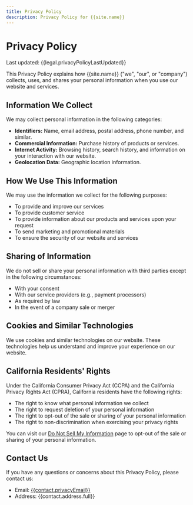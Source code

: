 ```yaml
---
title: Privacy Policy
description: Privacy Policy for {{site.name}}
---
```


# Privacy Policy

Last updated: {{legal.privacyPolicyLastUpdated}}

This Privacy Policy explains how {{site.name}} ("we", "our", or "company") collects, uses, and shares 
your personal information when you use our website and services.

## Information We Collect

We may collect personal information in the following categories:

- **Identifiers:** Name, email address, postal address, phone number, and similar.
- **Commercial Information:** Purchase history of products or services.
- **Internet Activity:** Browsing history, search history, and information on your interaction with our website.
- **Geolocation Data:** Geographic location information.

## How We Use This Information

We may use the information we collect for the following purposes:

- To provide and improve our services
- To provide customer service
- To provide information about our products and services upon your request
- To send marketing and promotional materials
- To ensure the security of our website and services

## Sharing of Information

We do not sell or share your personal information with third parties except in the following circumstances:

- With your consent
- With our service providers (e.g., payment processors)
- As required by law
- In the event of a company sale or merger

## Cookies and Similar Technologies

We use cookies and similar technologies on our website. These technologies help us understand and improve 
your experience on our website.

## California Residents' Rights

Under the California Consumer Privacy Act (CCPA) and the California Privacy Rights Act (CPRA), 
California residents have the following rights:

- The right to know what personal information we collect
- The right to request deletion of your personal information
- The right to opt-out of the sale or sharing of your personal information
- The right to non-discrimination when exercising your privacy rights

You can visit our [Do Not Sell My Information](/legal/do-not-sell) 
page to opt-out of the sale or sharing of your personal information.

## Contact Us

If you have any questions or concerns about this Privacy Policy, please contact us:

- Email: [{{contact.privacyEmail}}](mailto:{{contact.privacyEmail}})
- Address: {{contact.address.full}} 